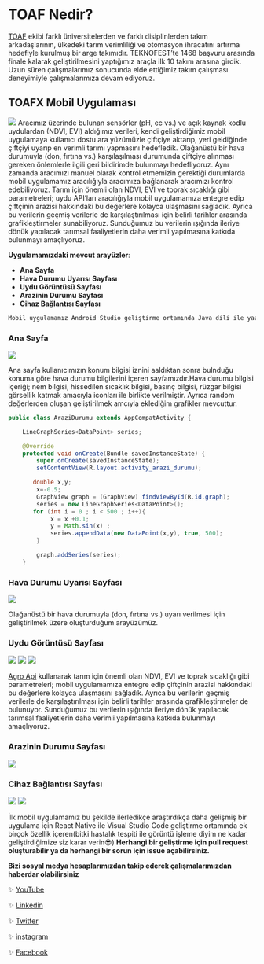 # TOAF Nedir?

[TOAF](https://www.toafx.org/) ekibi farklı üniversitelerden ve farklı disiplinlerden takım arkadaşlarının, ülkedeki tarım verimliliği ve otomasyon ihracatını artırma hedefiyle kurulmuş bir arge takımıdır. TEKNOFEST’te 1468 başvuru arasında finale kalarak geliştirilmesini yaptığımız araçla ilk 10 takım arasına girdik. Uzun süren çalışmalarımız sonucunda elde ettiğimiz takım çalışması deneyimiyle çalışmalarımıza devam ediyoruz.

## TOAFX Mobil Uygulaması


![](images/1.jpeg)
Aracımız üzerinde bulunan sensörler (pH, ec vs.) ve açık kaynak kodlu uydulardan (NDVI, EVI) aldığımız verileri, kendi geliştirdiğimiz mobil uygulamaya kullanıcı dostu ara yüzümüzle çiftçiye aktarıp, yeri geldiğinde çiftçiyi uyarıp en verimli tarımı yapmasını hedefledik. Olağanüstü bir hava durumuyla (don, fırtına vs.) karşılaşılması durumunda çiftçiye alınması gereken önlemlerle ilgili geri bildirimde bulunmayı hedefliyoruz. Aynı zamanda aracımızı manuel olarak kontrol etmemizin gerektiği durumlarda mobil uygulamamız aracılığıyla aracımıza bağlanarak aracımızı kontrol edebiliyoruz. Tarım için önemli olan NDVI, EVI ve toprak sıcaklığı gibi parametreleri; uydu API’ları aracılığıyla mobil uygulamamıza entegre edip çiftçinin arazisi hakkındaki bu değerlere kolayca ulaşmasını sağladık. Ayrıca bu verilerin geçmiş verilerle de karşılaştırılması için belirli tarihler arasında grafikleştirmeler sunabiliyoruz. Sunduğumuz bu verilerin ışığında ileriye dönük yapılacak tarımsal faaliyetlerin daha verimli yapılmasına katkıda bulunmayı amaçlıyoruz.

**Uygulamamızdaki mevcut arayüzler**:

* **Ana Sayfa**
* **Hava Durumu Uyarısı Sayfası**
* **Uydu Görüntüsü Sayfası**
* **Arazinin Durumu Sayfası**
* **Cihaz Bağlantısı Sayfası**

```java
Mobil uygulamamız Android Studio geliştirme ortamında Java dili ile yazılmıştır.
```


### Ana Sayfa

![](images/2.png) 

Ana sayfa kullanıcımızın konum bilgisi iznini aaldıktan sonra bulnduğu konuma göre hava durumu bilgilerini içeren sayfamızdır.Hava durumu bilgisi içeriği; nem bilgisi, hissedilen sıcaklık bilgisi, basınç bilgisi, rüzgar bilgisi görsellik katmak amacıyla iconları ile birlikte verilmiştir. Ayrıca random değerlerden oluşan geliştirilmek amcıyla eklediğim grafikler mevcuttur.

```java
public class AraziDurumu extends AppCompatActivity {

    LineGraphSeries<DataPoint> series;

    @Override
    protected void onCreate(Bundle savedInstanceState) {
        super.onCreate(savedInstanceState);
        setContentView(R.layout.activity_arazi_durumu);

       double x,y;
        x=-0.5;
        GraphView graph = (GraphView) findViewById(R.id.graph);
        series = new LineGraphSeries<DataPoint>();
       for (int i = 0 ; i < 500 ; i++){
            x = x +0.1;
            y = Math.sin(x) ;
            series.appendData(new DataPoint(x,y), true, 500);
        }

        graph.addSeries(series);
    }
```


### Hava Durumu Uyarısı Sayfası

![](images/3.png)

Olağanüstü bir hava durumuyla (don, fırtına vs.) uyarı verilmesi için geliştirilmek üzere oluşturduğum arayüzümüz.

### Uydu Görüntüsü Sayfası

![](images/4.png) ![](images/5.png) ![](images/6.png) 

[Agro Api](https://agromonitoring.com/) kullanarak tarım için önemli olan NDVI, EVI ve toprak sıcaklığı gibi parametreleri; mobil uygulamamıza entegre edip çiftçinin arazisi hakkındaki bu değerlere kolayca ulaşmasını sağladık. Ayrıca bu verilerin geçmiş verilerle de karşılaştırılması için belirli tarihler arasında grafikleştirmeler de bulunuyor. Sunduğumuz bu verilerin ışığında ileriye dönük yapılacak tarımsal faaliyetlerin daha verimli yapılmasına katkıda bulunmayı amaçlıyoruz.

### Arazinin Durumu Sayfası

![](images/9.png)

### Cihaz Bağlantısı Sayfası

![](images/7.png) ![](images/8.png)


İlk mobil uygulamamız  bu şekilde ilerledikçe araştırdıkça daha gelişmiş bir uygulama için React Native ile Visual Studio Code geliştirme ortamında ek birçok özellik içeren(bitki hastalık tespiti ile görüntü işleme diyim ne kadar geliştirdiğimize siz karar verin😎)
**Herhangi bir geliştirme için pull request oluşturabilir ya da herhangi bir sorun için issue açabilirsiniz.**


**Bizi sosyal medya hesaplarımızdan takip ederek çalışmalarımızdan haberdar olabilirsiniz**

✨ [YouTube](https://www.youtube.com/channel/UCpGEhZnwdM3ZQ8zSgAKUhSw)

✨ [Linkedin](https://www.linkedin.com/company/toaf/)

✨ [Twitter](https://twitter.com/toaf_x)

✨ [instagram](https://www.instagram.com/toaf_x/)

✨ [Facebook](https://www.facebook.com/TOAF-102412425107313/?view_public_for=102412425107313)

